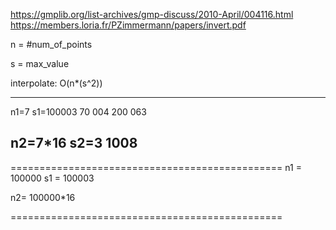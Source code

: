 https://gmplib.org/list-archives/gmp-discuss/2010-April/004116.html
https://members.loria.fr/PZimmermann/papers/invert.pdf



n = #num_of_points

s = max_value

interpolate: O(n*(s^2))

-----------------------------------------------
n1=7
s1=100003
70 004 200 063

n2=7*16
s2=3
1008
-----------------------------------------------

===============================================
n1 = 100000
s1 = 100003

n2= 100000*16

===============================================

